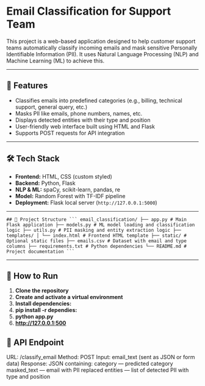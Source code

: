 # Email Classification for Support Team

This project is a web-based application designed to help customer support teams automatically classify incoming emails and mask sensitive Personally Identifiable Information (PII). It uses Natural Language Processing (NLP) and Machine Learning (ML) to achieve this.

---

## 🔧 Features

- Classifies emails into predefined categories (e.g., billing, technical support, general query, etc.)
- Masks PII like emails, phone numbers, names, etc.
- Displays detected entities with their type and position
- User-friendly web interface built using HTML and Flask
- Supports POST requests for API integration

---

## 🛠️ Tech Stack

- **Frontend:** HTML, CSS (custom styled)
- **Backend:** Python, Flask
- **NLP & ML:** spaCy, scikit-learn, pandas, re
- **Model:** Random Forest with TF-IDF pipeline
- **Deployment:** Flask local server (`http://127.0.0.1:5000`)

---

<pre><code>## 📁 Project Structure ``` email_classification/ ├── app.py # Main Flask application ├── models.py # ML model loading and classification logic ├── utils.py # PII masking and entity extraction logic ├── templates/ │ └── index.html # Frontend HTML template ├── static/ # Optional static files ├── emails.csv # Dataset with email and type columns ├── requirements.txt # Python dependencies └── README.md # Project documentation ``` </code></pre>


---

## 🚀 How to Run

1. **Clone the repository**
2. **Create and activate a virtual environment**
3. **Install dependencies:**
4. **pip install -r dependies:**
5. **python app.py**
6. **http://127.0.0.1:500**

## 📡 API Endpoint

URL: /classify_email
Method: POST
Input: email_text (sent as JSON or form data)
Response: JSON containing:
category — predicted category
masked_text — email with PII replaced
entities — list of detected PII with type and position




